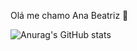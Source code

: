 Olá me chamo Ana Beatriz 👋

![Anurag's GitHub stats](https://github-readme-stats.vercel.app/api?username=AnaBia1234&show_icons=true&theme=radical)
